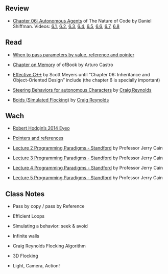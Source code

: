
## Review 

* [Chapter 06: Autonomous Agents](http://natureofcode.com/book/chapter-6-autonomous-agents/) of The Nature of Code by Daniel Shiffman. Videos: [6.1](https://vimeo.com/channels/natureofcode/63089178), [6.2](https://vimeo.com/channels/natureofcode/63089177), [6.3](https://vimeo.com/channels/natureofcode/63089179), [6.4](https://vimeo.com/channels/natureofcode/63101109), [6.5](https://vimeo.com/channels/natureofcode/63101108), [6.6](https://vimeo.com/channels/natureofcode/63928276), [6.7](https://vimeo.com/channels/natureofcode/63928275), [6.8](https://vimeo.com/channels/natureofcode/63928274)

## Read

* [When to pass parameters by value, reference and pointer](http://www.cplusplus.com/articles/z6vU7k9E/)

* [Chapter on Memory](https://github.com/openframeworks/ofBook/blob/master/chapters/memory/chapter.md) of ofBook by Arturo Castro 

* [Effective C++](http://ptgmedia.pearsoncmg.com/images/9780321334879/samplepages/0321334876.pdf) by Scott Meyers until “Chapter 06: Inheritance and Object-Oriented Design” include (the chapter 6 is specially important)

* [Steering Behaviors for autonomous Characters](http://www.red3d.com/cwr/steer/) by [Craig Reynolds](http://www.red3d.com/cwr/)

* [Boids (Simulated Flocking)](http://www.red3d.com/cwr/boids/) by [Craig Reynolds](http://www.red3d.com/cwr/)


## Wach

* [Robert Hodgin’s 2014 Eyeo](https://vimeo.com/103537259)

* [Pointers and references](https://www.youtube.com/watch?v=TgsH02sORZ0)

* [Lecture 2 Programming Paradigms - Standford](https://www.youtube.com/watch?v=jTSvthW34GU) by Professor Jerry Cain

* [Lecture 3 Programming Paradigms - Standford](https://www.youtube.com/watch?v=H4MQXBF6FN4) by Professor Jerry Cain

* [Lecture 4 Programming Paradigms - Standford](https://www.youtube.com/watch?v=_eR4rxnM7Lc) by Professor Jerry Cain

* [Lecture 5 Programming Paradigms - Standford](https://www.youtube.com/watch?v=73Z7gaAvovQ) by Professor Jerry Cain

## Class Notes

- Pass by copy / pass by Reference
- Efficient Loops

- Simulating a behavior: seek & avoid 

- Infinite walls

- Craig Reynolds Flocking Algorithm
- 3D Flocking
- Light, Camera, Action!

